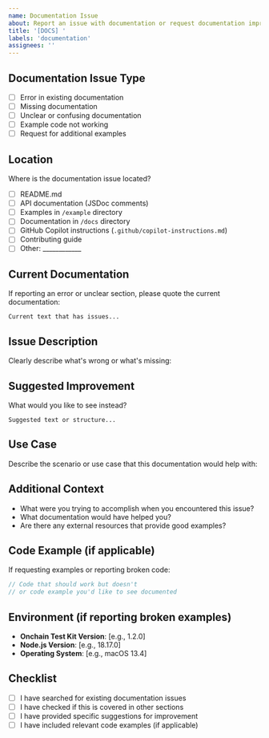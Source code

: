 ```yaml
---
name: Documentation Issue
about: Report an issue with documentation or request documentation improvements
title: '[DOCS] '
labels: 'documentation'
assignees: ''
---
```


## Documentation Issue Type
- [ ] Error in existing documentation
- [ ] Missing documentation
- [ ] Unclear or confusing documentation
- [ ] Example code not working
- [ ] Request for additional examples

## Location
Where is the documentation issue located?
- [ ] README.md
- [ ] API documentation (JSDoc comments)
- [ ] Examples in `/example` directory
- [ ] Documentation in `/docs` directory
- [ ] GitHub Copilot instructions (`.github/copilot-instructions.md`)
- [ ] Contributing guide
- [ ] Other: ____________

## Current Documentation
If reporting an error or unclear section, please quote the current documentation:

```
Current text that has issues...
```

## Issue Description
Clearly describe what's wrong or what's missing:

## Suggested Improvement
What would you like to see instead?

```
Suggested text or structure...
```

## Use Case
Describe the scenario or use case that this documentation would help with:

## Additional Context
- What were you trying to accomplish when you encountered this issue?
- What documentation would have helped you?
- Are there any external resources that provide good examples?

## Code Example (if applicable)
If requesting examples or reporting broken code:

```typescript
// Code that should work but doesn't
// or code example you'd like to see documented
```

## Environment (if reporting broken examples)
- **Onchain Test Kit Version**: [e.g., 1.2.0]
- **Node.js Version**: [e.g., 18.17.0]
- **Operating System**: [e.g., macOS 13.4]

## Checklist
- [ ] I have searched for existing documentation issues
- [ ] I have checked if this is covered in other sections
- [ ] I have provided specific suggestions for improvement
- [ ] I have included relevant code examples (if applicable)